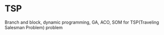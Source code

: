 # TSP
Branch and block, dynamic programming,  GA, ACO, SOM for TSP(Traveling Salesman Problem) problem
